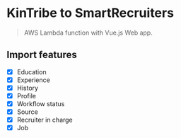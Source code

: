 # KinTribe to SmartRecruiters

> AWS Lambda function with Vue.js Web app.

## Import features

* [x] Education
* [x] Experience
* [x] History
* [x] Profile
* [x] Workflow status
* [x] Source
* [x] Recruiter in charge
* [x] Job
